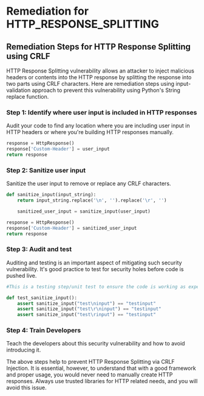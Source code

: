 # Remediation for HTTP_RESPONSE_SPLITTING

## Remediation Steps for HTTP Response Splitting using CRLF

HTTP Response Splitting vulnerability allows an attacker to inject malicious headers or contents into the HTTP response by splitting the response into two parts using CRLF characters. Here are remediation steps using input-validation approach to prevent this vulnerability using Python's String replace function.
        
### Step 1: Identify where user input is included in HTTP responses

Audit your code to find any location where you are including user input in HTTP headers or where you're building HTTP responses manually. 

```python 
response = HttpResponse()
response['Custom-Header'] = user_input
return response
```

### Step 2: Sanitize user input

Sanitize the user input to remove or replace any CRLF characters. 

```python 
def sanitize_input(input_string):
    return input_string.replace('\n', '').replace('\r', '')

    sanitized_user_input = sanitize_input(user_input)

response = HttpResponse()
response['Custom-Header'] = sanitized_user_input
return response
```

### Step 3: Audit and test

Auditing and testing is an important aspect of mitigating such security vulnerability. It's good practice to test for security holes before code is pushed live.

```python
#This is a testing step/unit test to ensure the code is working as expected.

def test_sanitize_input():
    assert sanitize_input("test\ninput") == "testinput"
    assert sanitize_input("test\r\ninput") == "testinput"
    assert sanitize_input("test\rinput") == "testinput"
```
### Step 4: Train Developers

Teach the developers about this security vulnerability and how to avoid introducing it.

The above steps help to prevent HTTP Response Splitting via CRLF Injection. It is essential, however, to understand that with a good framework and proper usage, you would never need to manually create HTTP responses. Always use trusted libraries for HTTP related needs, and you will avoid this issue.